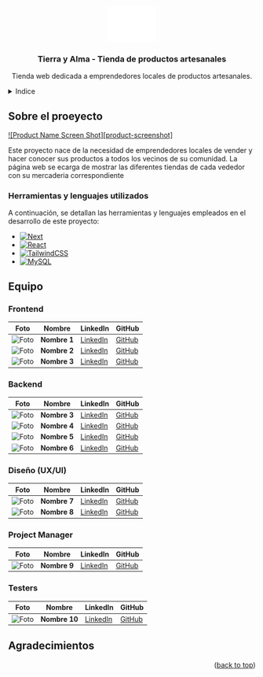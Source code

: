 <a id="readme-top"></a>

<br />
<div align="center">
    <img src="\frontend\public\Logo_Horizontal_Blanco@3x.png" alt="Logo" width="100" height="70">

  <h3 align="center">Tierra y Alma - Tienda de productos artesanales</h3>

  <p align="center">
    Tienda web dedicada a emprendedores locales de productos artesanales.
  </p>
</div>



<!-- INDICE -->
<details>
  <summary>Indice</summary>
  <ol>
    <li><a href="#about-the-project">Sobre el proyecto</a></li>
    <li><a href="#built-with">Herramientas y lenguajes utilizados</a></li>
    <li><a href="#contributing">Equipo</a></li>
    <li><a href="#acknowledgments">Agradecimientos</a></li>
  </ol>
</details>



<!-- ABOUT THE PROJECT -->
## Sobre el proeyecto

[![Product Name Screen Shot][product-screenshot]](https://example.com)

Este proyecto nace de la necesidad de emprendedores locales de vender y hacer conocer sus productos a todos los vecinos de su comunidad. 
La página web se ecarga de mostrar las diferentes tiendas de cada vededor con su mercaderia correspondiente 


### Herramientas y lenguajes utilizados

A continuación, se detallan las herramientas y lenguajes empleados en el desarrollo de este proyecto:

* [![Next][Next.js]][Next-url]
* [![React][React.js]][React-url]
* [![TailwindCSS][TailwindCSS.com]][TailwindCSS-url]
* [![MySQL][MySQL.com]][MySQL-url]


<!-- EQUIPO -->
## Equipo

### Frontend
| Foto | Nombre | LinkedIn | GitHub |
| --- | --- | --- | --- |
| ![Foto](URL_Foto1) | **Nombre 1** | [LinkedIn](https://www.linkedin.com/in/perfil1) | [GitHub](https://github.com/perfil1) |
| ![Foto](URL_Foto2) | **Nombre 2** | [LinkedIn](https://www.linkedin.com/in/perfil2) | [GitHub](https://github.com/perfil2) |
| ![Foto](URL_Foto2) | **Nombre 3** | [LinkedIn](https://www.linkedin.com/in/perfil2) | [GitHub](https://github.com/perfil2) |

### Backend
| Foto | Nombre | LinkedIn | GitHub |
| --- | --- | --- | --- |
| ![Foto](URL_Foto3) | **Nombre 3** | [LinkedIn](https://www.linkedin.com/in/perfil3) | [GitHub](https://github.com/perfil3) |
| ![Foto](URL_Foto4) | **Nombre 4** | [LinkedIn](https://www.linkedin.com/in/perfil4) | [GitHub](https://github.com/perfil4) |
| ![Foto](URL_Foto4) | **Nombre 5** | [LinkedIn](https://www.linkedin.com/in/perfil4) | [GitHub](https://github.com/perfil4) |
| ![Foto](URL_Foto4) | **Nombre 6** | [LinkedIn](https://www.linkedin.com/in/perfil4) | [GitHub](https://github.com/perfil4) |

### Diseño (UX/UI)
| Foto | Nombre | LinkedIn | GitHub |
| --- | --- | --- | --- |
| ![Foto](URL_Foto5) | **Nombre 7** | [LinkedIn](https://www.linkedin.com/in/perfil5) | [GitHub](https://github.com/perfil5) |
| ![Foto](URL_Foto5) | **Nombre 8** | [LinkedIn](https://www.linkedin.com/in/perfil5) | [GitHub](https://github.com/perfil5) |

### Project Manager
| Foto | Nombre | LinkedIn | GitHub |
| --- | --- | --- | --- |
| ![Foto](URL_Foto6) | **Nombre 9** | [LinkedIn](https://www.linkedin.com/in/perfil6) | [GitHub](https://github.com/perfil6) |

### Testers
| Foto | Nombre | LinkedIn | GitHub |
| --- | --- | --- | --- |
| ![Foto](URL_Foto7) | **Nombre 10** | [LinkedIn](https://www.linkedin.com/in/perfil7) | [GitHub](https://github.com/perfil7) |



<!-- AGRADECIMIENTOS -->
## Agradecimientos



<p align="right">(<a href="#readme-top">back to top</a>)</p>



<!-- LINKS E IMÁGENES -->
[Next.js]: https://img.shields.io/badge/next.js-000000?style=for-the-badge&logo=nextdotjs&logoColor=white
[Next-url]: https://nextjs.org/
[React.js]: https://img.shields.io/badge/React-20232A?style=for-the-badge&logo=react&logoColor=61DAFB
[React-url]: https://reactjs.org/
[TailwindCSS.com]: https://img.shields.io/badge/TailwindCSS-38B2AC?style=for-the-badge&logo=tailwind-css&logoColor=white]
[TailwindCSS-url]: https://tailwindcss.com
[MySQL.com]: https://img.shields.io/badge/MySQL-4479A1?style=for-the-badge&logo=mysql&logoColor=white]
[MySQL-url]: https://www.mysql.com/


